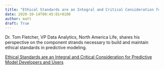 ```yaml
---
title: "Ethical Standards are an Integral and Critical Consideration for Predictive Model Developers and Users"
date: 2020-10-14T00:45:01+0100
author: matt
draft: True
---
```

Dr. Tom Fletcher, VP Data Analytics, North America Life, shares his perspective on the component strands necessary to build and maintain ethical standards in predictive modeling.

[ Ethical Standards are an Integral and Critical Consideration for Predictive Model Developers and Users ]( https://partnerre.com/opinions_research/ethical-standards-are-an-integral-and-critical-consideration-for-predictive-model-developers-and-users/ )
